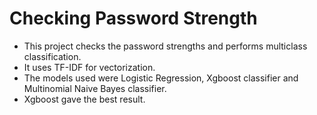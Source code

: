 # Checking Password Strength

* This project checks the password strengths and performs multiclass classification.
* It uses TF-IDF for vectorization.
* The models used were Logistic Regression, Xgboost classifier and Multinomial Naive Bayes classifier.
* Xgboost gave the best result.